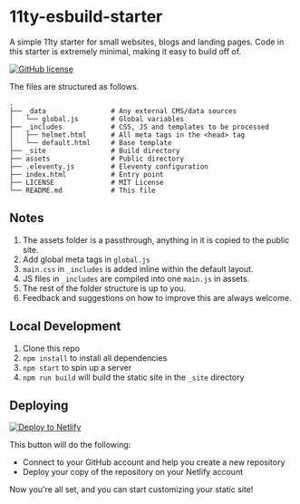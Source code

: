 # 11ty-esbuild-starter

A simple 11ty starter for small websites, blogs and landing pages. Code in this starter is extremely minimal, making it easy to build off of.

[![GitHub license](https://img.shields.io/badge/license-MIT-blue.svg)](https://oss.ninja/mit/raniesantos)

The files are structured as follows.

```plaintext
.
├── _data                # Any external CMS/data sources
│   └── global.js        # Global variables
├── _includes            # CSS, JS and templates to be processed
│   ├── helmet.html      # All meta tags in the <head> tag
│   └── default.html     # Base template
├── _site                # Build directory
├── assets               # Public directory
├── .eleventy.js         # Eleventy configuration
├── index.html           # Entry point
├── LICENSE              # MIT License
└── README.md            # This file
```

## Notes

1. The assets folder is a passthrough, anything in it is copied to the public site.
2. Add global meta tags in `global.js`
3. `main.css` in `_includes` is added inline within the default layout.
4. JS files in `_includes` are compiled into one `main.js` in assets.
5. The rest of the folder structure is up to you.
6. Feedback and suggestions on how to improve this are always welcome.

## Local Development

1. Clone this repo
2. `npm install` to install all dependencies
3. `npm start` to spin up a server
4. `npm run build` will build the static site in the `_site` directory

## Deploying

[![Deploy to Netlify](https://www.netlify.com/img/deploy/button.svg)](https://app.netlify.com/start/deploy?repository=https://github.com/clearlysid/11ty-esbuild-starter)

This button will do the following:

-   Connect to your GitHub account and help you create a new repository
-   Deploy your copy of the repository on your Netlify account

Now you're all set, and you can start customizing your static site!
